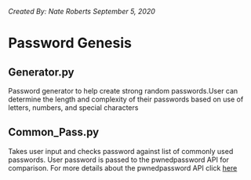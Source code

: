 <i>Created By: Nate Roberts</i>
<i>September 5, 2020</i>

<h1>Password Genesis</h1>

<h2>Generator.py</h2>
<p>Password generator to help create strong random passwords.User can determine the length and complexity of their passwords based on use of letters, numbers, and special characters</p>

<h2>Common_Pass.py</h2>
<p>Takes user input and checks password against list of commonly used passwords. User password is passed to the pwnedpassword API for comparison. For more details about the pwnedpassword API click <a href="https://www.troyhunt.com/ive-just-launched-pwned-passwords-version-2/">here</a></p>


